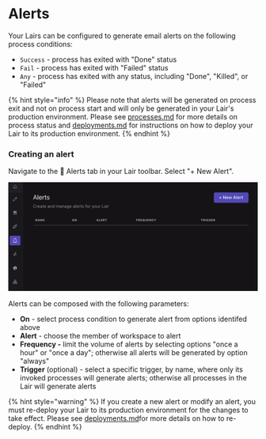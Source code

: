 # Alerts

Your Lairs can be configured to generate email alerts on the following process conditions:

* `Success` - process has exited with "Done" status&#x20;
* `Fail` - process has exited with "Failed" status
* `Any` -  process has exited with any status, including "Done", "Killed", or "Failed"

{% hint style="info" %}
Please note that alerts will be generated on process exit and not on process start and will only be generated in your Lair's production environment. Please see [processes.md](../testing-and-visiblity/processes.md "mention") for more details on process status and [deployments.md](../building-tools/deployments.md "mention") for instructions on how to deploy your Lair to its production environment.&#x20;
{% endhint %}

### Creating an alert

Navigate to the 🔔 Alerts tab in your Lair toolbar. Select "+ New Alert".&#x20;

![](<../.gitbook/assets/Screen Shot 2022-01-24 at 11.40.17 AM (1).png>)

Alerts can be composed with the following parameters:

* **On** - select process condition to generate alert from options identifed above
* **Alert** - choose the member of workspace to alert
* **Frequency -** limit the volume of alerts by selecting options "once a hour" or "once a day"; otherwise all alerts will be generated by option "always"
* **Trigger** (optional) - select a specific trigger, by name, where only its invoked processes will generate alerts; otherwise all processes in the Lair will generate alerts

{% hint style="warning" %}
If you create a new alert or modify an alert, you must re-deploy your Lair to its production environment for the changes to take effect. Please see [deployments.md](../building-tools/deployments.md "mention")for more details on how to re-deploy.&#x20;
{% endhint %}
